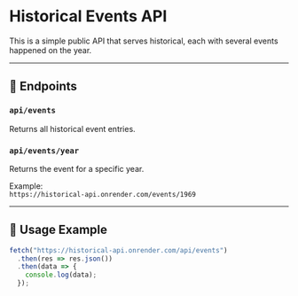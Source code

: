 # Historical Events API

This is a simple public API that serves historical, each with several events happened on the year.

---

## 📘 Endpoints

### `api/events`
Returns all historical event entries.

### `api/events/year`
Returns the event for a specific year.

Example:  
`https://historical-api.onrender.com/events/1969`

---

## 🔧 Usage Example

```js
fetch("https://historical-api.onrender.com/api/events")
  .then(res => res.json())
  .then(data => {
    console.log(data);
  });
